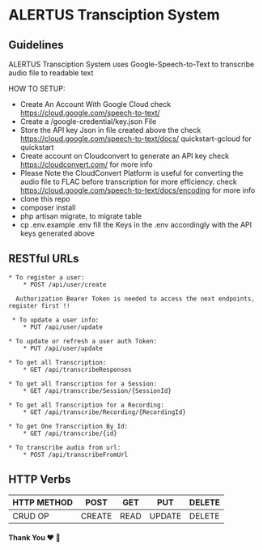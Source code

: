 # ALERTUS Transciption System

## Guidelines

ALERTUS Transciption System uses Google-Speech-to-Text to transcribe audio file to readable text


HOW TO SETUP:
* Create An Account With Google Cloud check https://cloud.google.com/speech-to-text/
* Create a /google-credential/key.json File
* Store the API key Json in file created above the check https://cloud.google.com/speech-to-text/docs/              quickstart-gcloud for quickstart
* Create account on Cloudconvert to generate an API key check https://cloudconvert.com/ for more info
* Please Note the CloudConvert Platform is useful for converting the audio file to FLAC before transcription for more efficiency. check https://cloud.google.com/speech-to-text/docs/encoding for more info
* clone this repo
* composer install
* php artisan migrate, to migrate table
* cp .env.example .env fill the Keys in the .env accordingly with the API keys generated above

## RESTful URLs

```
* To register a user:
    * POST /api/user/create

  Authorization Bearer Token is needed to access the next endpoints,  register first !!

 * To update a user info:
    * PUT /api/user/update

* To update or refresh a user auth Token:
    * PUT /api/user/update

* To get all Transcription:
    * GET /api/transcribeResponses

* To get all Transcription for a Session:
    * GET /api/transcribe/Session/{SessionId}
       
* To get all Transcription for a Recording:
    * GET /api/transcribe/Recording/{RecordingId}

* To get One Transcription By Id:
    * GET /api/transcribe/{id}

* To transcribe audio from url:
    * POST /api/transcribeFromUrl

```
## HTTP Verbs

| HTTP METHOD | POST            | GET       | PUT         | DELETE |
| ----------- | --------------- | --------- | ----------- | ------ |
| CRUD OP     | CREATE          | READ      | UPDATE      | DELETE |

#### Thank You :heart: :pray:
